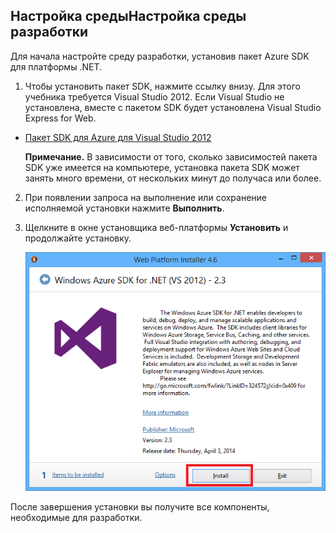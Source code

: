 <h2><a name="setupdevenv"></a><span class="short-header">Настройка среды</span>Настройка среды разработки</h2>

Для начала настройте среду разработки, установив пакет Azure SDK для платформы .NET.

1. Чтобы установить пакет SDK, нажмите ссылку внизу. Для этого учебника требуется Visual Studio 2012. Если Visual Studio не установлена, вместе с пакетом SDK будет установлена Visual Studio Express for Web.

- [Пакет SDK для Azure для Visual Studio 2012][]

	**Примечание.** В зависимости от того, сколько зависимостей пакета SDK уже имеется на компьютере, установка пакета SDK может занять много времени, от нескольких минут до получаса или более.

2. При появлении запроса на выполнение или сохранение исполняемой установки нажмите **Выполнить**.

3. Щелкните в окне установщика веб-платформы **Установить** и продолжайте установку.

	![Установщик веб-платформы — Azure SDK для .NET][WebPIAzureSdk]

После завершения установки вы получите все компоненты, необходимые для разработки.

[Пакет SDK для Azure для Visual Studio 2012]: http://go.microsoft.com/fwlink/?LinkID=324323
[WebPIAzureSdk]: ./media/install-sdk-2012-only/WebPI46-2012.png

